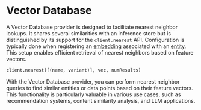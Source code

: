 # Vector Database

A Vector Database provider is designed to facilitate nearest neighbor lookups. It shares several similarities with an inference store but is distinguished by its support for the `client.nearest` API. Configuration is typically done when registering an [embedding](../abstractions/embedding) associated with an [entity](../abstractions/entity). This setup enables efficient retrieval of nearest neighbors based on feature vectors.

```python
client.nearest([(name, variant)], vec, numResults)
```

With the Vector Database provider, you can perform nearest neighbor queries to find similar entities or data points based on their feature vectors. This functionality is particularly valuable in various use cases, such as recommendation systems, content similarity analysis, and LLM applications.
